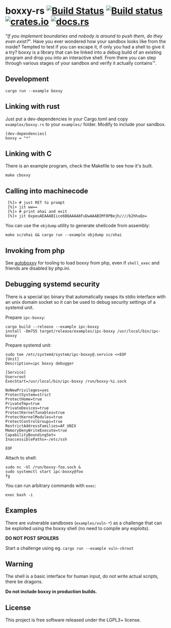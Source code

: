 # boxxy-rs [![Build Status][travis-img]][travis] [![Build status][appveyor-img]][appveyor] [![crates.io][crates-img]][crates] [![docs.rs][docs-img]][docs]

[travis-img]:   https://travis-ci.org/kpcyrd/boxxy-rs.svg?branch=master
[travis]:       https://travis-ci.org/kpcyrd/boxxy-rs
[appveyor-img]: https://ci.appveyor.com/api/projects/status/yd8xlom2h9v4yi2s/branch/master?svg=true
[appveyor]:     https://ci.appveyor.com/project/kpcyrd/boxxy-rs/branch/master
[crates-img]:   https://img.shields.io/crates/v/boxxy.svg
[crates]:       https://crates.io/crates/boxxy
[docs-img]:     https://docs.rs/boxxy/badge.svg
[docs]:         https://docs.rs/boxxy

"_If you implement boundaries and nobody is around to push them, do they even
exist?_". Have you ever wondered how your sandbox looks like from the inside?
Tempted to test if you can escape it, if only you had a shell to give it a try?
boxxy is a library that can be linked into a debug build of an existing program
and drop you into an interactive shell. From there you can step through various
stages of your sandbox and verify it actually contains™.

## Development

    cargo run --example boxxy

## Linking with rust

Just put a dev-dependencies in your Cargo.toml and copy `examples/boxxy.rs` to
your `examples/` folder. Modify to include your sandbox.

    [dev-dependencies]
    boxxy = "*"

## Linking with C

There is an example program, check the Makefile to see how it's built.

    make cboxxy

## Calling into machinecode

     [%]> # just RET to prompt
     [%]> jit ww==
     [%]> # print ohai and exit
     [%]> jit 6xpeuAEAAABIice6BQAAAA8FuDwAAABIMf8PBejh////b2hhaQo=

You can use the `objdump` utility to generate shellcode from assembly:

    make sc/ohai && cargo run --example objdump sc/ohai

## Invoking from php

See [autoboxxy](autoboxxy/) for tooling to load boxxy from php, even if
`shell_exec` and friends are disabled by php.ini.

## Debugging systemd security

There is a special ipc binary that automatically swaps its stdio interface with
an unix domain socket so it can be used to debug security settings of a systemd
unit.

Prepare `ipc-boxxy`:

    cargo build --release --example ipc-boxxy
    install -Dm755 target/release/examples/ipc-boxxy /usr/local/bin/ipc-boxxy

Prepare systemd unit:

    sudo tee /etc/systemd/system/ipc-boxxy@.service <<EOF
    [Unit]
    Description=ipc boxxy debugger

    [Service]
    User=root
    ExecStart=/usr/local/bin/ipc-boxxy /run/boxxy-%i.sock

    NoNewPrivileges=yes
    ProtectSystem=strict
    ProtectHome=true
    PrivateTmp=true
    PrivateDevices=true
    ProtectKernelTunables=true
    ProtectKernelModules=true
    ProtectControlGroups=true
    RestrictAddressFamilies=AF_UNIX
    MemoryDenyWriteExecute=true
    CapabilityBoundingSet=
    InaccessiblePaths=-/etc/ssh

    EOF

Attach to shell:

    sudo nc -Ul /run/boxxy-foo.sock &
    sudo systemctl start ipc-boxxy@foo
    fg

You can run arbitrary commands with `exec`:

    exec bash -i

## Examples

There are vulnerable sandboxes (`examples/vuln-*`) as a challenge that can be
exploited using the boxxy shell (no need to compile any exploits).

**DO NOT POST SPOILERS**

Start a challenge using eg. `cargo run --example vuln-chroot`

## Warning

The shell is a basic interface for human input, do not write actual scripts,
there be dragons.

**Do not include boxxy in production builds.**

## License

This project is free software released under the LGPL3+ license.
